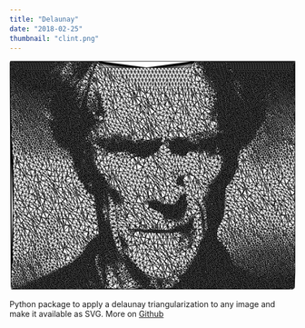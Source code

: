 ```yaml
---
title: "Delaunay"
date: "2018-02-25"
thumbnail: "clint.png"
---
```


![delaunay triangularization image](clint.png)

Python package to apply a delaunay triangularization to any image and make it available as SVG.
More on [Github](https://github.com/dmartzol/delaunay)
